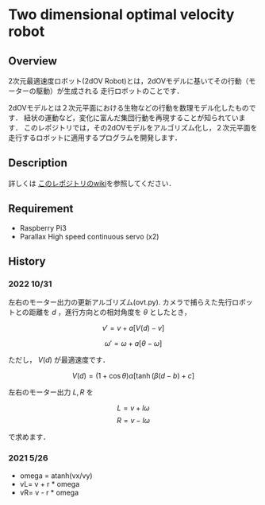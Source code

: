 
Two dimensional optimal velocity robot
====

## Overview
2次元最適速度ロボット(2dOV Robot)とは，2dOVモデルに基いてその行動（モーターの駆動）が生成される
走行ロボットのことです．

2dOVモデルとは２次元平面における生物などの行動を数理モデル化したものです．
紐状の運動など，変化に富んだ集団行動を再現することが知られています．
このレポジトリでは，その2dOVモデルをアルゴリズム化し，２次元平面を走行するロボットに適用するプログラムを開発します．

## Description
詳しくは
[このレポジトリのwiki](https://github.com/HondaLab/2DOVR/wiki)を参照してください．

## Requirement
  * Raspberry Pi3
  * Parallax High speed continuous servo (x2)


## History

### 2022 10/31
左右のモーター出力の更新アルゴリズム(ovt.py).
カメラで捕らえた先行ロボットとの距離を $d$ ，進行方向との相対角度を $\theta$ としたとき，

$$ v' = v + a [ V(d)-v ]$$

$$ \omega' = \omega + a [\theta-\omega]$$

ただし， $V(d)$ が最適速度です．

$$ V(d)=(1+\cos \theta)\alpha[\tanh(\beta(d-b)+c] $$

左右のモーター出力 $L,R$ を

$$ L = v + l \omega $$
$$ R = v - l \omega $$

で求めます．

### 2021 5/26
 * omega = atanh(vx/vy)
 * vL= v + r * omega
 * vR= v - r * omega





 


